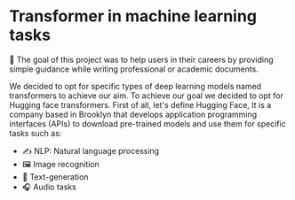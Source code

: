 # Transformer in machine learning tasks

🎯 The goal of this project was to help users in their careers by providing simple guidance while writing professional or academic documents.

We decided to opt for specific types of deep learning models named transformers to achieve our aim. 
To achieve our goal we decided to opt for Hugging face transformers. First of all, let's define Hugging Face, It is a company based in Brooklyn that develops application programming interfaces (APIs) to download pre-trained models and use them for specific tasks such as:

* ✍️ NLP: Natural language processing
* 🖼️ Image recognition
* 📝 Text-generation
* 🎧 Audio tasks


